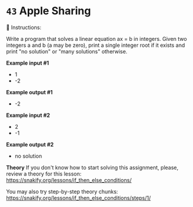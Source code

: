# `43` Apple Sharing

📝 Instructions:

Write a program that solves a linear equation ax = b in integers. Given two integers a and b (a may be zero), print a single integer root if it exists and print "no solution" or "many solutions" otherwise.

**Example input #1**
* 1
* -2

**Example output #1**
* -2

**Example input #2**
* 2
* -1

**Example output #2**
* no solution

**Theory**
If you don't know how to start solving this assignment, please, review a theory for this lesson:
https://snakify.org/lessons/if_then_else_conditions/

You may also try step-by-step theory chunks:
https://snakify.org/lessons/if_then_else_conditions/steps/1/